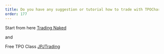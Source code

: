 ```yaml
---
title: Do you have any suggestion or tutorial how to trade with TPOChart?
order: 177
---
```

Start from here [Trading Naked](http://www.trading-naked.com/MarketProfile.htm)

and

Free TPO Class [JPJTrading](https://jpjtrading.com)

